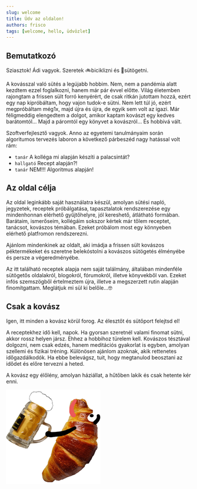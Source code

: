 ```yaml
---
slug: welcome
title: Üdv az oldalon!
authors: frisco
tags: [welcome, hello, üdvözlet]
---
```



## Bemutatkozó
Sziasztok! Ádi vagyok. Szeretek 🚲biciklizni és 🍞sütögetni.

A kovásszal való sütés a legújabb hobbim. Nem, nem a pandémia alatt kezdtem ezzel foglalkozni, hanem már pár évvel előtte. Világ életemben rajongtam a frissen sült forró kenyérért, de csak ritkán jutottam hozzá, ezért egy nap kipróbáltam, hogy vajon tudok-e sütni. Nem lett túl jó, ezért megpróbáltam még1x, majd újra és újra, de egyik sem volt az igazi. Már féligmeddig elengedtem a dolgot, amikor kaptam kovászt egy kedves barátomtól... Majd a páromtól egy könyvet a kovászról... És hobbivá vált.

Szoftverfejlesztő vagyok. Anno az egyetemi tanulmányaim során algoritumos tervezés laboron a következő párbeszéd nagy hatással volt rám:
- `tanár` A kolléga mi alapján készíti a palacsintát?
- `hallgató` Recept alapján?!
- `tanár` NEM!!! Algoritmus alapján!

<!--truncate-->

## Az oldal célja
Az oldal leginkább saját használatra készül, amolyan sütési napló, jegyzetek, receptek próbálgatása, tapasztalatok rendszerezése egy mindenhonnan elérhető gyűjtőhelyre, jól kereshető, átlátható formában. Barátaim, ismerőseim, kollégáim sokszor kértek már tőlem receptet, tanácsot, kovászos témában. Ezeket próbálom most egy könnyeben elérhető platfromon rendszerezni.

Ajánlom mindenkinek az oldalt, aki imádja a frissen sült kovászos péktermékeket és szeretne belekóstolni a kovászos sütögetés élményébe és persze a végeredményébe.

Az itt található receptek alapja nem saját találmány, általában mindenféle sütögetős oldalakról, blogokról, fórumokról, illetve könyvekből van. Ezeket infós szemszögből értelmeztem újra, illetve a megszerzett rutin alapján finomítgattam. Meglátjuk mi sül ki belőle...🤓


## Csak a kovász
Igen, itt minden a kovász körül forog. Az élesztőt és sütőport felejtsd el!

A receptekhez idő kell, napok. Ha gyorsan szeretnél valami finomat sütni, akkor rossz helyen jársz. Ehhez a hobbihoz türelem kell. Kovászos tésztával dolgozni, nem csak edzés, hanem meditációs gyakorlat is egyben, amolyan szellemi és fizikai tréning. Különösen ajánlom azoknak, akik rettenetes időgazdálkodók. Ha ebbe belevágsz, tuit, hogy megtanulod beosztani az idődet és előre tervezni a heted.

A kovász egy élőlény, amolyan háziállat, a hűtőben lakik és csak hetente kér enni.

![logo](../../static/img/logo.png)
